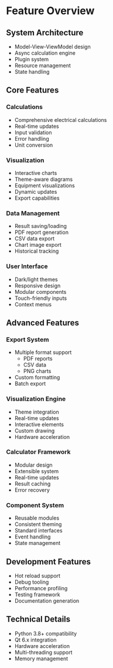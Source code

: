 # Feature Overview

## System Architecture
- Model-View-ViewModel design
- Async calculation engine
- Plugin system
- Resource management
- State handling

## Core Features

### Calculations
- Comprehensive electrical calculations
- Real-time updates
- Input validation
- Error handling
- Unit conversion

### Visualization
- Interactive charts
- Theme-aware diagrams
- Equipment visualizations
- Dynamic updates
- Export capabilities

### Data Management
- Result saving/loading
- PDF report generation
- CSV data export
- Chart image export
- Historical tracking

### User Interface
- Dark/light themes
- Responsive design
- Modular components
- Touch-friendly inputs
- Context menus

## Advanced Features

### Export System
- Multiple format support
  - PDF reports
  - CSV data
  - PNG charts
- Custom formatting
- Batch export

### Visualization Engine
- Theme integration
- Real-time updates
- Interactive elements
- Custom drawing
- Hardware acceleration

### Calculator Framework
- Modular design
- Extensible system
- Real-time updates
- Result caching
- Error recovery

### Component System
- Reusable modules
- Consistent theming
- Standard interfaces
- Event handling
- State management

## Development Features
- Hot reload support
- Debug tooling
- Performance profiling
- Testing framework
- Documentation generation

## Technical Details
- Python 3.8+ compatibility
- Qt 6.x integration
- Hardware acceleration
- Multi-threading support
- Memory management
